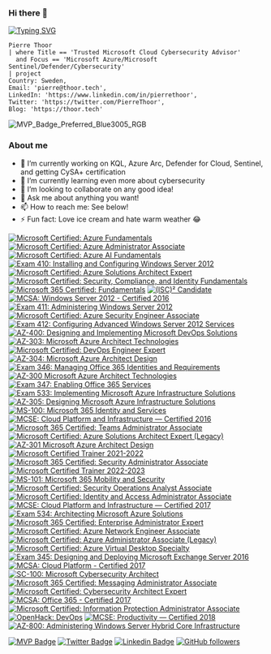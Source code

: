 ### Hi there 👋

[![Typing SVG](https://readme-typing-svg.demolab.com?font=Fira+Code&pause=1000&width=435&lines=Welcome+to+my+GitHub+profile)](https://git.io/typing-svg)

```kusto
Pierre Thoor
| where Title == 'Trusted Microsoft Cloud Cybersecurity Advisor'
  and Focus == 'Microsoft Azure/Microsoft Sentinel/Defender/Cybersecurity' 
| project 
Country: Sweden, 
Email: 'pierre@thoor.tech', 
LinkedIn: 'https://www.linkedin.com/in/pierrethoor',
Twitter: 'https://twitter.com/PierreThoor',
Blog: 'https://thoor.tech'
```

![MVP_Badge_Preferred_Blue3005_RGB](https://user-images.githubusercontent.com/34333810/197189980-e067690f-fc0c-4f2c-b7c6-425bcf53b37d.png)

### About me 

- 🔭 I’m currently working on KQL, Azure Arc, Defender for Cloud, Sentinel, and getting CySA+ certification
- 🌱 I’m currently learning even more about cybersecurity
- 👯 I’m looking to collaborate on any good idea!
- 💬 Ask me about anything you want!
- 📫 How to reach me: See below!
- ⚡ Fun fact: Love ice cream and hate warm weather 😂

<!--START_SECTION:badges-->

[![Microsoft Certified: Azure Fundamentals](https://images.credly.com/size/110x110/images/be8fcaeb-c769-4858-b567-ffaaa73ce8cf/image.png)](http://www.credly.com/badges/0abbb76b-77cc-4fc9-87b7-42844dd36762 "Microsoft Certified: Azure Fundamentals")
[![Microsoft Certified: Azure Administrator Associate](https://images.credly.com/size/110x110/images/336eebfc-0ac3-4553-9a67-b402f491f185/azure-administrator-associate-600x600.png)](http://www.credly.com/badges/0a5e5299-ec92-41f5-a55b-9462ff2885c9 "Microsoft Certified: Azure Administrator Associate")
[![Microsoft Certified: Azure AI Fundamentals](https://images.credly.com/size/110x110/images/4136ced8-75d5-4afb-8677-40b6236e2672/azure-ai-fundamentals-600x600.png)](http://www.credly.com/badges/18293913-ac4e-4378-af35-6bb87af7ef17 "Microsoft Certified: Azure AI Fundamentals")
[![Exam 410: Installing and Configuring Windows Server 2012](https://images.credly.com/size/110x110/images/f1c8b841-d2af-46d0-a7af-f40f7b443c79/Installing_and_Configuring_Windows_Server_2012-01.png)](http://www.credly.com/badges/19ca4b4b-caaf-4237-a05f-70527747415e "Exam 410: Installing and Configuring Windows Server 2012")
[![Microsoft Certified: Azure Solutions Architect Expert](https://images.credly.com/size/110x110/images/987adb7e-49be-4e24-b67e-55986bd3fe66/azure-solutions-architect-expert-600x600.png)](http://www.credly.com/badges/97b3b499-6521-4a99-be33-6f09ad2b5579 "Microsoft Certified: Azure Solutions Architect Expert")
[![Microsoft Certified: Security, Compliance, and Identity Fundamentals](https://images.credly.com/size/110x110/images/fc1352af-87fa-4947-ba54-398a0e63322e/security-compliance-and-identity-fundamentals-600x600.png)](http://www.credly.com/badges/27a7d1e2-adf3-4290-8ebf-54144a357c25 "Microsoft Certified: Security, Compliance, and Identity Fundamentals")
[![Microsoft 365 Certified: Fundamentals](https://images.credly.com/size/110x110/images/0c6d9839-f468-4adc-987d-5cfae4a9ee67/image.png)](http://www.credly.com/badges/9e7c0064-3282-42ea-876c-9a24fde8facd "Microsoft 365 Certified: Fundamentals")
[![(ISC)² Candidate](https://images.credly.com/size/110x110/images/3829db50-49a8-4f30-85c5-639ffc4a7b2f/image.png)](http://www.credly.com/badges/6de41b49-1d72-410b-bfe2-b38e95bdcd90 "(ISC)² Candidate")
[![MCSA: Windows Server 2012 - Certified 2016](https://images.credly.com/size/110x110/images/835b37d1-09fb-42d5-9559-38abc7b4063d/MCSA_Windows_Server_2012-01.png)](http://www.credly.com/badges/41eb796c-46b4-4ce0-9200-e92644b39bf4 "MCSA: Windows Server 2012 - Certified 2016")
[![Exam 411: Administering Windows Server 2012](https://images.credly.com/size/110x110/images/47f54743-e103-4e3c-97c0-abcf48bdc68e/Administering_Windows_Server_2012-01.png)](http://www.credly.com/badges/e7225c2a-b349-4850-9d1f-52b7fad89385 "Exam 411: Administering Windows Server 2012")
[![Microsoft Certified: Azure Security Engineer Associate](https://images.credly.com/size/110x110/images/1ad16b6f-2c71-4a2e-ae74-ec69c4766039/azure-security-engineer-associate600x600.png)](http://www.credly.com/badges/63b03573-edb9-4ac9-abea-e9a9f4762674 "Microsoft Certified: Azure Security Engineer Associate")
[![Exam 412: Configuring Advanced Windows Server 2012 Services](https://images.credly.com/size/110x110/images/e5fd613d-591c-490c-b366-3afb3de4717b/Configuring_Advanced_Windows_Server_2012_Services-01.png)](http://www.credly.com/badges/337f29af-3f9f-4756-b239-6f00f504d519 "Exam 412: Configuring Advanced Windows Server 2012 Services")
[![AZ-400: Designing and Implementing Microsoft DevOps Solutions](https://images.credly.com/size/110x110/images/107e2eb6-f394-40eb-83d2-d8c9b7d34555/exam-az400-600x600.png)](http://www.credly.com/badges/faf288c2-04cd-4bd9-8156-dd8b43888b13 "AZ-400: Designing and Implementing Microsoft DevOps Solutions")
[![AZ-303: Microsoft Azure Architect Technologies](https://images.credly.com/size/110x110/images/285339cc-675a-4b1a-bdd9-283868af2fc8/EXAM-Expert-AZ-303-600x600.png)](http://www.credly.com/badges/f391ad14-9969-4dd6-9728-44c913dc8a58 "AZ-303: Microsoft Azure Architect Technologies")
[![Microsoft Certified: DevOps Engineer Expert](https://images.credly.com/size/110x110/images/c3ab66f8-5d59-4afa-a6c2-0ba30a1989ca/CERT-Expert-DevOps-Engineer-600x600.png)](http://www.credly.com/badges/7f651b68-2383-4fb3-ace6-f20870795582 "Microsoft Certified: DevOps Engineer Expert")
[![AZ-304: Microsoft Azure Architect Design](https://images.credly.com/size/110x110/images/bfdff01e-a9dd-41fc-9301-8a90585c19bb/EXAM-Expert-AZ-304-600x600.png)](http://www.credly.com/badges/8a885f2e-0211-430a-adea-d348b2937f35 "AZ-304: Microsoft Azure Architect Design")
[![Exam 346: Managing Office 365 Identities and Requirements](https://images.credly.com/size/110x110/images/68236c47-bc97-4db0-8843-135f3ec8da53/Managing_Office_365_Identities_and_Requirements-01.png)](http://www.credly.com/badges/d954b52c-153e-4619-9e6d-91b5e7bd2b6e "Exam 346: Managing Office 365 Identities and Requirements")
[![AZ-300 Microsoft Azure Architect Technologies](https://images.credly.com/size/110x110/images/c66ddfa8-4e9d-41e4-bf98-244a4d55a14e/exam-az300-600x600.png)](http://www.credly.com/badges/012d5275-629b-41da-af65-ee2bbdc1c06b "AZ-300 Microsoft Azure Architect Technologies")
[![Exam 347: Enabling Office 365 Services](https://images.credly.com/size/110x110/images/3c0854c4-466c-4e77-92a3-50cc667634fb/Enabling_Office_365_Services-01.png)](http://www.credly.com/badges/cd49027f-3944-4dd5-b4c2-e04cd8d55fbe "Exam 347: Enabling Office 365 Services")
[![Exam 533: Implementing Microsoft Azure Infrastructure Solutions](https://images.credly.com/size/110x110/images/903f1857-34da-40a0-9316-d1e2b48cd34d/Microsoft_Exam533.png)](http://www.credly.com/badges/3548b6ce-1549-4eab-86a7-a74c048b4c26 "Exam 533: Implementing Microsoft Azure Infrastructure Solutions")
[![AZ-305: Designing Microsoft Azure Infrastructure Solutions](https://images.credly.com/size/110x110/images/9d7dc4c0-5681-41fc-b96b-26e9157786d7/image.png)](http://www.credly.com/badges/dcf84c91-d8b7-4ce1-9a61-bbefef23aec5 "AZ-305: Designing Microsoft Azure Infrastructure Solutions")
[![MS-100: Microsoft 365 Identity and Services](https://images.credly.com/size/110x110/images/0c7981d8-e5c6-44c9-8bd6-563664c609cd/exam-ms100-600x600.png)](http://www.credly.com/badges/e033c942-7afb-4e5b-b9b3-7eee90237aff "MS-100: Microsoft 365 Identity and Services")
[![MCSE: Cloud Platform and Infrastructure — Certified 2016](https://images.credly.com/size/110x110/images/bcb1cbc7-7791-465d-8fe4-0848bc607360/MCSE_Cloud_Platform_and_Infrastructure-01.png)](http://www.credly.com/badges/c5591ef0-f999-44f4-a36c-82832a97996e "MCSE: Cloud Platform and Infrastructure — Certified 2016")
[![Microsoft 365 Certified: Teams Administrator Associate](https://images.credly.com/size/110x110/images/59db067c-f0e9-44a8-bcc7-53a960274bfb/CERT-Associate-Microsoft365-Teams-Administrator.png)](http://www.credly.com/badges/295bfd8a-e9ad-48e5-8a18-b141197cdee9 "Microsoft 365 Certified: Teams Administrator Associate")
[![Microsoft Certified: Azure Solutions Architect Expert (Legacy)](https://images.credly.com/size/110x110/images/649069f9-27f1-4d2b-92bc-c674bc67bd02/azure-solutions-architect-expert-600x600.png)](http://www.credly.com/badges/24c0538e-78ba-4314-91f2-b0676ef73583 "Microsoft Certified: Azure Solutions Architect Expert (Legacy)")
[![AZ-301 Microsoft Azure Architect Design](https://images.credly.com/size/110x110/images/28004779-9175-4fc8-be6f-448663c9422b/exam-az301-600x600.png)](http://www.credly.com/badges/fe5424c7-a1ce-4a81-b813-a193ecf1cd37 "AZ-301 Microsoft Azure Architect Design")
[![Microsoft Certified Trainer 2021-2022](https://images.credly.com/size/110x110/images/a6ea4416-4f34-4a85-bc24-eb3fe32fd241/MCT-Microsoft_Certified_Trainer-600x600.png)](http://www.credly.com/badges/369b664e-8082-4849-ba98-2747516499e4 "Microsoft Certified Trainer 2021-2022")
[![Microsoft 365 Certified: Security Administrator Associate](https://images.credly.com/size/110x110/images/e1b12077-7be7-493a-8b7a-afa6e58182ce/microsoft365-security-administrator-associate-600x600.png)](http://www.credly.com/badges/b8de8313-b9c6-4cc9-a32a-5614660268ca "Microsoft 365 Certified: Security Administrator Associate")
[![Microsoft Certified Trainer 2022-2023](https://images.credly.com/size/110x110/images/bb4156e4-c2e1-4399-b03c-af6feb7a6cc4/image.png)](http://www.credly.com/badges/1e4b948d-3555-432c-940d-0fbcd9ba96fb "Microsoft Certified Trainer 2022-2023")
[![MS-101: Microsoft 365 Mobility and Security](https://images.credly.com/size/110x110/images/f5aaf5dc-9ef4-4ecd-8886-a68c83e32fc5/exam-ms100_1-600x600.png)](http://www.credly.com/badges/17bb866c-1797-4f44-94fc-b270772453b5 "MS-101: Microsoft 365 Mobility and Security")
[![Microsoft Certified: Security Operations Analyst Associate](https://images.credly.com/size/110x110/images/7e75516f-5149-4d19-8d09-aa3dab4907cb/security-operations-analyst-associate-600x600.png)](http://www.credly.com/badges/84efc505-3fc5-4c28-87ed-405a8f1665b7 "Microsoft Certified: Security Operations Analyst Associate")
[![Microsoft Certified: Identity and Access Administrator Associate](https://images.credly.com/size/110x110/images/91295436-0704-4b98-8e1a-ef5f937bda21/identity-and-access-administrator-associate-600x600.png)](http://www.credly.com/badges/241a4a34-eceb-45a5-b13b-2cb23e48f028 "Microsoft Certified: Identity and Access Administrator Associate")
[![MCSE: Cloud Platform and Infrastructure — Certified 2017](https://images.credly.com/size/110x110/images/442fedfe-8f34-4fcd-8dd2-9ffcaf980913/MCSE_Cloud_Platform_2017-01.png)](http://www.credly.com/badges/30df6539-4cfa-4051-a9ed-936b0ae222c3 "MCSE: Cloud Platform and Infrastructure — Certified 2017")
[![Exam 534: Architecting Microsoft Azure Solutions](https://images.credly.com/size/110x110/images/8c6dbe49-15cf-4982-9406-ec65b75a4576/Microsoft_Exam534.png)](http://www.credly.com/badges/f9f1eb02-6995-4512-bf9c-fdbf25ce5028 "Exam 534: Architecting Microsoft Azure Solutions")
[![Microsoft 365 Certified: Enterprise Administrator Expert](https://images.credly.com/size/110x110/images/dfa4cb20-16ed-42ca-90a5-6528b62ee651/microsoft365-enterprise-adminstrator-expert-600x600.png)](http://www.credly.com/badges/d04f2e88-341e-430d-a9c9-c1c7cef357f5 "Microsoft 365 Certified: Enterprise Administrator Expert")
[![Microsoft Certified: Azure Network Engineer Associate](https://images.credly.com/size/110x110/images/c3a2e51d-7984-48cc-a4cb-88d4e8487037/azure-network-engineer-associate-600x600.png)](http://www.credly.com/badges/1accb464-e133-47a5-9875-b71aa6203c2a "Microsoft Certified: Azure Network Engineer Associate")
[![Microsoft Certified: Azure Administrator Associate (Legacy)](https://images.credly.com/size/110x110/images/f39519e4-fc12-4296-9a20-28d0a3755171/azure-administrator-associate.png)](http://www.credly.com/badges/10b913ed-3a77-4532-9598-dfefb070f59f "Microsoft Certified: Azure Administrator Associate (Legacy)")
[![Microsoft Certified: Azure Virtual Desktop Specialty](https://images.credly.com/size/110x110/images/ea009208-e2d6-432e-bbf6-d34d28b0835f/azure-virtual-desktop-specialty-600x600.png)](http://www.credly.com/badges/6eed156e-16a6-4bd2-b08c-b25077553aca "Microsoft Certified: Azure Virtual Desktop Specialty")
[![Exam 345: Designing and Deploying Microsoft Exchange Server 2016](https://images.credly.com/size/110x110/images/80667ece-aa6b-4dd1-9745-abd1981829b0/Designing_and_Deploying_Microsoft_Exchange_Server_2016-01.png)](http://www.credly.com/badges/366f2fde-d335-4e3a-bc95-51f6c1294c35 "Exam 345: Designing and Deploying Microsoft Exchange Server 2016")
[![MCSA: Cloud Platform - Certified 2017](https://images.credly.com/size/110x110/images/4d17192b-894b-407e-b747-e800852b709a/MCSA_Cloud_Platform_2017-01.png)](http://www.credly.com/badges/4d2f7b1a-7929-4cf2-ba30-927e54373288 "MCSA: Cloud Platform - Certified 2017")
[![SC-100: Microsoft Cybersecurity Architect](https://images.credly.com/size/110x110/images/c34a6df4-c7bd-461b-ac12-deab18ab6804/image.png)](http://www.credly.com/badges/b014582e-1e6a-48a6-b22c-93a9fa390d96 "SC-100: Microsoft Cybersecurity Architect")
[![Microsoft 365 Certified: Messaging Administrator Associate](https://images.credly.com/size/110x110/images/8d90420f-2166-4168-8f81-b4992777a57f/image.png)](http://www.credly.com/badges/c3395056-df0e-4aac-a760-60919a7be78d "Microsoft 365 Certified: Messaging Administrator Associate")
[![Microsoft Certified: Cybersecurity Architect Expert](https://images.credly.com/size/110x110/images/0ba22331-acf9-4e8a-8ce3-b4cc3d376040/image.png)](http://www.credly.com/badges/db601922-78b0-4f12-ae06-95607a1bfa1e "Microsoft Certified: Cybersecurity Architect Expert")
[![MCSA: Office 365 - Certified 2017](https://images.credly.com/size/110x110/images/455ce906-ad92-46ef-a016-778d59f034ff/MCSA_Office_365_2017-01.png)](http://www.credly.com/badges/ec92579a-84b7-47de-8764-d050bbd07074 "MCSA: Office 365 - Certified 2017")
[![Microsoft Certified: Information Protection Administrator Associate](https://images.credly.com/size/110x110/images/c36c96ec-5e83-4a77-868d-aca5e757cb92/information-protection-administrator-associate-600x600.png)](http://www.credly.com/badges/5cc1c547-2aec-4db3-baac-a06e31a22cef "Microsoft Certified: Information Protection Administrator Associate")
[![OpenHack: DevOps](https://images.credly.com/size/110x110/images/0384f554-6401-42d2-b494-02a6d2fd3013/DevOps.png)](http://www.credly.com/badges/ef3e30cb-5b02-469e-a576-6a8be4adeaf8 "OpenHack: DevOps")
[![MCSE: Productivity — Certified 2018](https://images.credly.com/size/110x110/images/ec4221c5-4a61-4ff2-bea7-c2ce130f5056/MCSE-Productivity-2018.png)](http://www.credly.com/badges/bc38d5be-20b9-490e-9531-fc0f736b1600 "MCSE: Productivity — Certified 2018")
[![AZ-800: Administering Windows Server Hybrid Core Infrastructure](https://images.credly.com/size/110x110/images/863b781b-4c02-47e9-bb31-11a2a1e2fd79/image.png)](http://www.credly.com/badges/7ba696d8-64de-4cf7-9ba6-10f29b289cfb "AZ-800: Administering Windows Server Hybrid Core Infrastructure")
<!--END_SECTION:badges-->

[![MVP Badge](https://img.shields.io/badge/-Microsoft-blue?style=flat-square&logo=Microsoft&logoColor=white&link=https://mvp.microsoft.com/en-us/PublicProfile/5004683)](https://mvp.microsoft.com/en-us/PublicProfile/5004683)
[![Twitter Badge](https://img.shields.io/twitter/follow/PierreThoor?style=social)](https://twitter.com/PierreThoor)
[![Linkedin Badge](https://img.shields.io/badge/-PierreThoor-blue?style=flat-square&logo=Linkedin&logoColor=white&link=https://www.linkedin.com/in/pierrethoor/)](https://www.linkedin.com/in/pierrethoor/) 
[![GitHub followers](https://img.shields.io/github/followers/pthoor?label=Follow&style=social)](https://github.com/pthoor/?tab=follow)
